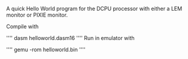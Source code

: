A quick Hello World program for the DCPU processor with either a LEM monitor or PIXIE monitor.

Compile with

''''
dasm helloworld.dasm16
''''
Run in emulator with

''''
gemu -rom helloworld.bin
''''

